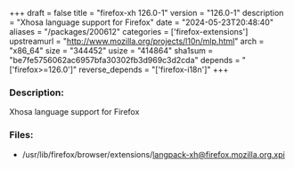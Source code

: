 +++
draft = false
title = "firefox-xh 126.0-1"
version = "126.0-1"
description = "Xhosa language support for Firefox"
date = "2024-05-23T20:48:40"
aliases = "/packages/200612"
categories = ['firefox-extensions']
upstreamurl = "http://www.mozilla.org/projects/l10n/mlp.html"
arch = "x86_64"
size = "344452"
usize = "414864"
sha1sum = "be7fe5756062ac6957bfa30302fb3d969c3d2cda"
depends = "['firefox>=126.0']"
reverse_depends = "['firefox-i18n']"
+++
### Description: 
Xhosa language support for Firefox

### Files: 
* /usr/lib/firefox/browser/extensions/langpack-xh@firefox.mozilla.org.xpi
